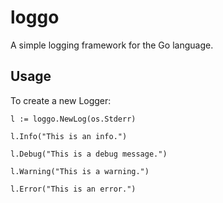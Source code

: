# loggo
A simple logging framework for the Go language.

## Usage
To create a new Logger:
```
l := loggo.NewLog(os.Stderr)
```
```
l.Info("This is an info.")
```
```
l.Debug("This is a debug message.")
```
```
l.Warning("This is a warning.")
```
```
l.Error("This is an error.")
```
